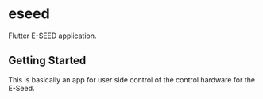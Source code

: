 # eseed

Flutter E-SEED application.

## Getting Started

This is basically an app for user side control of the control hardware for the E-Seed.



